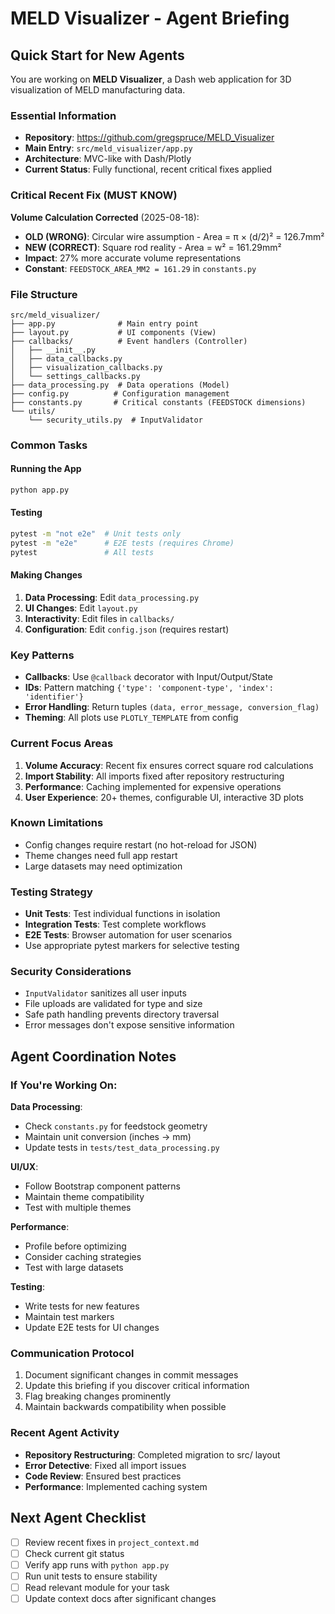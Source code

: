 # MELD Visualizer - Agent Briefing

## Quick Start for New Agents

You are working on **MELD Visualizer**, a Dash web application for 3D visualization of MELD manufacturing data.

### Essential Information
- **Repository**: https://github.com/gregspruce/MELD_Visualizer
- **Main Entry**: `src/meld_visualizer/app.py`
- **Architecture**: MVC-like with Dash/Plotly
- **Current Status**: Fully functional, recent critical fixes applied

### Critical Recent Fix (MUST KNOW)
**Volume Calculation Corrected** (2025-08-18):
- **OLD (WRONG)**: Circular wire assumption - Area = π × (d/2)² = 126.7mm²
- **NEW (CORRECT)**: Square rod reality - Area = w² = 161.29mm²
- **Impact**: 27% more accurate volume representations
- **Constant**: `FEEDSTOCK_AREA_MM2 = 161.29` in `constants.py`

### File Structure
```
src/meld_visualizer/
├── app.py              # Main entry point
├── layout.py           # UI components (View)
├── callbacks/          # Event handlers (Controller)
│   ├── __init__.py
│   ├── data_callbacks.py
│   ├── visualization_callbacks.py
│   └── settings_callbacks.py
├── data_processing.py  # Data operations (Model)
├── config.py          # Configuration management
├── constants.py       # Critical constants (FEEDSTOCK dimensions)
└── utils/
    └── security_utils.py  # InputValidator
```

### Common Tasks

#### Running the App
```bash
python app.py
```

#### Testing
```bash
pytest -m "not e2e"  # Unit tests only
pytest -m "e2e"      # E2E tests (requires Chrome)
pytest               # All tests
```

#### Making Changes
1. **Data Processing**: Edit `data_processing.py`
2. **UI Changes**: Edit `layout.py`
3. **Interactivity**: Edit files in `callbacks/`
4. **Configuration**: Edit `config.json` (requires restart)

### Key Patterns
- **Callbacks**: Use `@callback` decorator with Input/Output/State
- **IDs**: Pattern matching `{'type': 'component-type', 'index': 'identifier'}`
- **Error Handling**: Return tuples `(data, error_message, conversion_flag)`
- **Theming**: All plots use `PLOTLY_TEMPLATE` from config

### Current Focus Areas
1. **Volume Accuracy**: Recent fix ensures correct square rod calculations
2. **Import Stability**: All imports fixed after repository restructuring
3. **Performance**: Caching implemented for expensive operations
4. **User Experience**: 20+ themes, configurable UI, interactive 3D plots

### Known Limitations
- Config changes require restart (no hot-reload for JSON)
- Theme changes need full app restart
- Large datasets may need optimization

### Testing Strategy
- **Unit Tests**: Test individual functions in isolation
- **Integration Tests**: Test complete workflows
- **E2E Tests**: Browser automation for user scenarios
- Use appropriate pytest markers for selective testing

### Security Considerations
- `InputValidator` sanitizes all user inputs
- File uploads are validated for type and size
- Safe path handling prevents directory traversal
- Error messages don't expose sensitive information

## Agent Coordination Notes

### If You're Working On:

**Data Processing**:
- Check `constants.py` for feedstock geometry
- Maintain unit conversion (inches → mm)
- Update tests in `tests/test_data_processing.py`

**UI/UX**:
- Follow Bootstrap component patterns
- Maintain theme compatibility
- Test with multiple themes

**Performance**:
- Profile before optimizing
- Consider caching strategies
- Test with large datasets

**Testing**:
- Write tests for new features
- Maintain test markers
- Update E2E tests for UI changes

### Communication Protocol
1. Document significant changes in commit messages
2. Update this briefing if you discover critical information
3. Flag breaking changes prominently
4. Maintain backwards compatibility when possible

### Recent Agent Activity
- **Repository Restructuring**: Completed migration to src/ layout
- **Error Detective**: Fixed all import issues
- **Code Review**: Ensured best practices
- **Performance**: Implemented caching system

## Next Agent Checklist
- [ ] Review recent fixes in `project_context.md`
- [ ] Check current git status
- [ ] Verify app runs with `python app.py`
- [ ] Run unit tests to ensure stability
- [ ] Read relevant module for your task
- [ ] Update context docs after significant changes